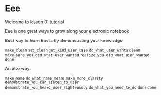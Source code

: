 # Eee 
Welcome to lesson 01 tutorial

Eee is one great ways to grow along your electronic notebook

Best way to learn Eee is by demonstrating your knowledge

`make_clean`
`set_clean`
`get_kind_user_base`
`do_what_user_wants`
`clean`
`make_sure_you_did_what_user_wanted`
`realize_you_did_what_user_wanted`
`done`

An also way:

`make_name`
`do_what_name_means`
`make_more_clarity`
`demonstrate_you_can_listen_to_user`
`demonstrate_you_heard_user_righteously`
`do_what_you_need_to_do`
`done`
`done`
